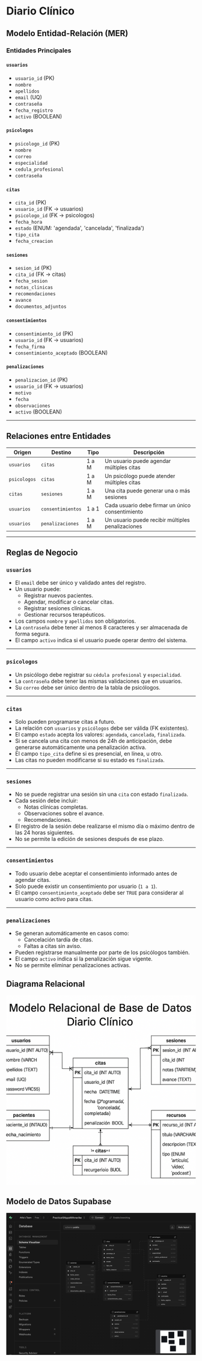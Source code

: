 #  Diario Clínico

##  Modelo Entidad-Relación (MER)

### Entidades Principales

#### `usuarios`
- `usuario_id` (PK)  
- `nombre`  
- `apellidos`  
- `email` (UQ)  
- `contraseña`  
- `fecha_registro`  
- `activo` (BOOLEAN)

####  `psicologos`
- `psicologo_id` (PK)  
- `nombre`  
- `correo`  
- `especialidad`  
- `cedula_profesional`  
- `contraseña`  

####  `citas`
- `cita_id` (PK)  
- `usuario_id` (FK → usuarios)  
- `psicologo_id` (FK → psicologos)  
- `fecha_hora`  
- `estado` (ENUM: 'agendada', 'cancelada', 'finalizada')  
- `tipo_cita`  
- `fecha_creacion`  

####  `sesiones`
- `sesion_id` (PK)  
- `cita_id` (FK → citas)  
- `fecha_sesion`  
- `notas_clinicas`  
- `recomendaciones`  
- `avance`  
- `documentos_adjuntos`  

####  `consentimientos`
- `consentimiento_id` (PK)  
- `usuario_id` (FK → usuarios)  
- `fecha_firma`  
- `consentimiento_aceptado` (BOOLEAN)

####  `penalizaciones`
- `penalizacion_id` (PK)  
- `usuario_id` (FK → usuarios)  
- `motivo`  
- `fecha`  
- `observaciones`  
- `activo` (BOOLEAN)

---

##  Relaciones entre Entidades

| Origen         | Destino        | Tipo      | Descripción                                           |
|----------------|----------------|-----------|-------------------------------------------------------|
| `usuarios`     | `citas`        | 1 a M     | Un usuario puede agendar múltiples citas              |
| `psicologos`   | `citas`        | 1 a M     | Un psicólogo puede atender múltiples citas            |
| `citas`        | `sesiones`     | 1 a M     | Una cita puede generar una o más sesiones             |
| `usuarios`     | `consentimientos` | 1 a 1 | Cada usuario debe firmar un único consentimiento      |
| `usuarios`     | `penalizaciones` | 1 a M   | Un usuario puede recibir múltiples penalizaciones     |

---

##  Reglas de Negocio

###  `usuarios`

- El `email` debe ser único y validado antes del registro.
- Un usuario puede:
  - Registrar nuevos pacientes.
  - Agendar, modificar o cancelar citas.
  - Registrar sesiones clínicas.
  - Gestionar recursos terapéuticos.
- Los campos `nombre` y `apellidos` son obligatorios.
- La `contraseña` debe tener al menos 8 caracteres y ser almacenada de forma segura.
- El campo `activo` indica si el usuario puede operar dentro del sistema.

---

###  `psicologos`

- Un psicólogo debe registrar su `cédula profesional` y `especialidad`.
- La `contraseña` debe tener las mismas validaciones que en usuarios.
- Su `correo` debe ser único dentro de la tabla de psicólogos.

---

###  `citas`

- Solo pueden programarse citas a futuro.
- La relación con `usuarios` y `psicólogos` debe ser válida (FK existentes).
- El campo `estado` acepta los valores: `agendada`, `cancelada`, `finalizada`.
- Si se cancela una cita con menos de 24h de anticipación, debe generarse automáticamente una penalización activa.
- El campo `tipo_cita` define si es presencial, en línea, u otro.
- Las citas no pueden modificarse si su estado es `finalizada`.

---

###  `sesiones`

- No se puede registrar una sesión sin una `cita` con estado `finalizada`.
- Cada sesión debe incluir:
  - Notas clínicas completas.
  - Observaciones sobre el avance.
  - Recomendaciones.
- El registro de la sesión debe realizarse el mismo día o máximo dentro de las 24 horas siguientes.
- No se permite la edición de sesiones después de ese plazo.

---

###  `consentimientos`

- Todo usuario debe aceptar el consentimiento informado antes de agendar citas.
- Solo puede existir un consentimiento por usuario (`1 a 1`).
- El campo `consentimiento_aceptado` debe ser `TRUE` para considerar al usuario como activo para citas.

---

###  `penalizaciones`

- Se generan automáticamente en casos como:
  - Cancelación tardía de citas.
  - Faltas a citas sin aviso.
- Pueden registrarse manualmente por parte de los psicólogos también.
- El campo `activo` indica si la penalización sigue vigente.
- No se permite eliminar penalizaciones activas.

## Diagrama Relacional
![DiagramaBd](./assets/diagramaBd3.png)

## Modelo de Datos Supabase
![modeladoSupabase](./assets/capturaSupabase.png)